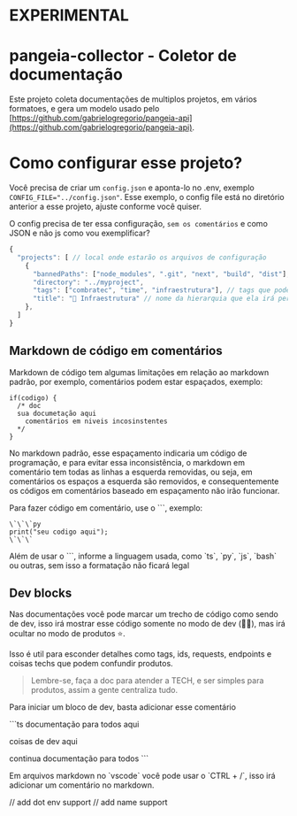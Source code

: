 # EXPERIMENTAL

# pangeia-collector - Coletor de documentação

Este projeto coleta documentações de multiplos projetos, em vários formatoes, e gera um modelo usado pelo [https://github.com/gabrielogregorio/pangeia-api](https://github.com/gabrielogregorio/pangeia-api).

# Como configurar esse projeto?

Você precisa de criar um `config.json` e aponta-lo no .env, exemplo `CONFIG_FILE="../config.json"`. Esse exemplo, o config file está no diretório anterior a esse projeto, ajuste conforme você quiser.

O config precisa de ter essa configuração, `sem os comentários` e como JSON e não js como vou exemplificar?

```js
{
  "projects": [ // local onde estarão os arquivos de configuração
    {
      "bannedPaths": ["node_modules", ".git", "next", "build", "dist"], // pastas para o coletor ignorar
      "directory": "../myproject",
      "tags": ["combratec", "time", "infraestrutura"], // tags que podem ser usadas para se referenciar a essa documentação
      "title": "📙 Infraestrutura" // nome da hierarquia que ela irá pertencer
    },
  ]
}
```

## Markdown de código em comentários

Markdown de código tem algumas limitações em relação ao markdown padrão, por exemplo, comentários podem estar espaçados, exemplo:

    if(codigo) {
      /* doc
      sua documetação aqui
        comentários em niveis incosinstentes
      */
    }

No markdown padrão, esse espaçamento indicaria um código de programação, e para evitar essa inconsistência, o markdown em comentário tem todas as linhas a esquerda removidas, ou seja, em comentários os espaços a esquerda são removidos, e consequentemente os códigos em comentários baseado em espaçamento não irão funcionar.

Para fazer código em comentário, use o \`\`\`, exemplo:

    \`\`\`py
    print("seu codigo aqui");
    \`\`\`

Além de usar o \`\`\`, informe a linguagem usada, como \`ts\`, \`py\`, \`js\`, \`bash\` ou outras, sem isso a formatação não ficará legal

## Dev blocks

Nas documentações você pode marcar um trecho de código como sendo de dev, isso irá mostrar esse código somente no modo de dev (🧑‍💻), mas irá ocultar no modo de produtos ⭐.

Isso é util para esconder detalhes como tags, ids, requests, endpoints e coisas techs que podem confundir produtos.

> Lembre-se, faça a doc para atender a TECH, e ser simples para produtos, assim a gente centraliza tudo.

Para iniciar um bloco de dev, basta adicionar esse comentário

\`\`\`ts
documentação para todos aqui

<!-- dev:start -->

coisas de dev aqui

<!-- dev:end -->

continua documentação para todos
\`\`\`

Em arquivos markdown no \`vscode\` você pode usar o \`CTRL + /\`, isso irá adicionar um comentário no markdown.

// add dot env support
// add name support
